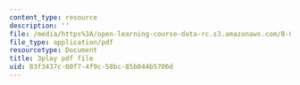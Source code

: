 ```yaml
---
content_type: resource
description: ''
file: /media/https%3A/open-learning-course-data-rc.s3.amazonaws.com/8-05-quantum-physics-ii-fall-2013/83f3437c00f74f9c58bc85b044b5706d_BWM0RXg-uvI.pdf
file_type: application/pdf
resourcetype: Document
title: 3play pdf file
uid: 83f3437c-00f7-4f9c-58bc-85b044b5706d
---
```

